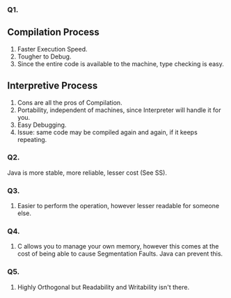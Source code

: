 ### Q1.
## Compilation Process
1. Faster Execution Speed.
2. Tougher to Debug.
3. Since the entire code is available to the machine, type checking is easy.

## Interpretive Process
1. Cons are all the pros of Compilation.
2. Portability, independent of machines, since Interpreter will handle it for you.
3. Easy Debugging.
4. Issue: same code may be compiled again and again, if it keeps repeating. 

### Q2.
Java is more stable, more reliable, lesser cost (See SS).

### Q3.
1. Easier to perform the operation, however lesser readable for someone else.

### Q4.
1. C allows you to manage your own memory, however this comes at the cost of being able to cause Segmentation Faults. Java can prevent this.

### Q5.
1. Highly Orthogonal but Readability and Writability isn't there.
